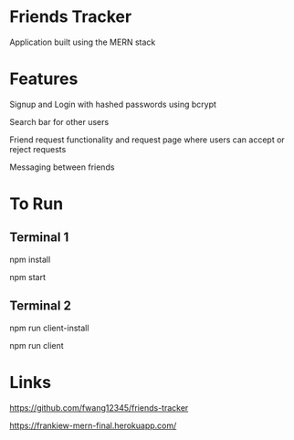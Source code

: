 # Friends Tracker
Application built using the MERN stack

# Features
Signup and Login with hashed passwords using bcrypt

Search bar for other users

Friend request functionality and request page where users can accept or reject requests

Messaging between friends

# To Run
## Terminal 1
npm install

npm start

## Terminal 2
npm run client-install

npm run client

# Links
https://github.com/fwang12345/friends-tracker

https://frankiew-mern-final.herokuapp.com/
